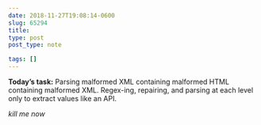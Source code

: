 ```yaml
---
date: 2018-11-27T19:08:14-0600
slug: 65294
title: 
type: post
post_type: note

tags: []
---
```

**Today’s task:** Parsing malformed XML containing malformed HTML containing malformed XML. Regex-ing, repairing, and parsing at each level only to extract values like an API.


*kill me now*



